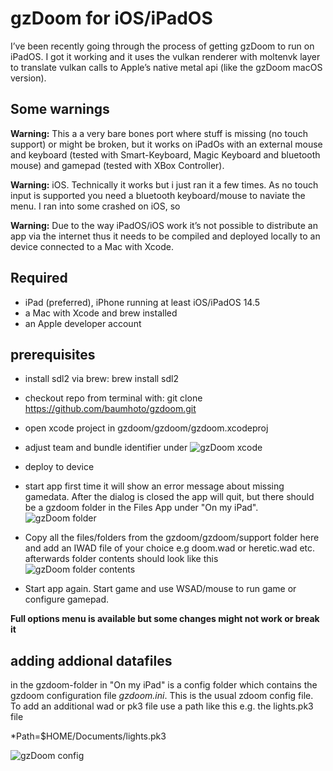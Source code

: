 # gzDoom for iOS/iPadOS

I’ve been recently going through the process of getting gzDoom to run on iPadOS. I got it working and it uses the vulkan renderer with moltenvk layer to translate vulkan calls to Apple’s native metal api (like the gzDoom macOS version).

## Some warnings

**Warning:** This a a very bare bones port where stuff is missing (no touch support) or might be broken, but it works on iPadOs with an external mouse and keyboard (tested with Smart-Keyboard, Magic Keyboard and bluetooth mouse) and gamepad (tested with XBox Controller). 

**Warning:** iOS.  Technically it works but i just ran it a few times. As no touch input is supported you need a bluetooth keyboard/mouse to naviate the menu. I ran into some crashed on iOS, so 

**Warning:** Due to the way iPadOS/iOS work it’s not possible to distribute an app via the internet thus it needs to be compiled and deployed locally to an device connected to a Mac with Xcode. 


## Required
- iPad (preferred), iPhone running at least iOS/iPadOS 14.5
- a Mac with Xcode and brew installed
- an Apple developer account


## prerequisites
* install sdl2 via brew: brew install sdl2
* checkout repo from terminal with: git clone https://github.com/baumhoto/gzdoom.git

* open xcode project in gzdoom/gzdoom/gzdoom.xcodeproj
* adjust team and bundle identifier under
	![gzDoom xcode](https://github.com/baumhoto/gzdoom/blob/master/gzDoom/github/gzdoom_xcode.jpg)
* deploy to device
* start app first time it will show an error message about missing gamedata. After the dialog is closed the app will quit, but there should be a gzdoom folder in the Files App under "On my iPad".
![gzDoom folder](https://github.com/baumhoto/gzdoom/blob/master/gzDoom/github/gzdoom_folder.jpg)

* Copy all the files/folders from the gzdoom/gzdoom/support folder here and add an IWAD file of your choice e.g doom.wad or heretic.wad etc.  afterwards folder contents should look like this
![gzDoom folder contents](https://github.com/baumhoto/gzdoom/blob/master/gzDoom/github/gzdoom_folder_contents.jpg)

* Start app again. Start game and use WSAD/mouse to run game or configure gamepad.

**Full options menu is available but some changes might not work or break it**

## adding addional datafiles
in the gzdoom-folder in "On my iPad" is a config folder which contains the gzdoom configuration file *gzdoom.ini*. This is the usual zdoom config file. To add an additional wad or pk3 file use a path like this e.g. the lights.pk3 file 

*Path=$HOME/Documents/lights.pk3


![gzDoom config](https://github.com/baumhoto/gzdoom/blob/master/gzDoom/github/gzdoom_config.jpg)



